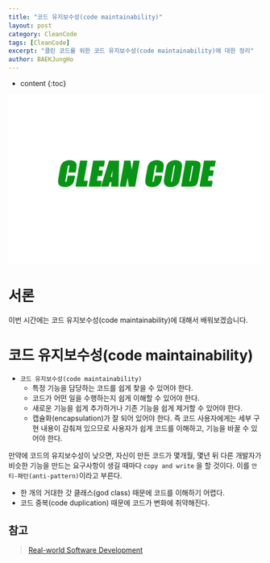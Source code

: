```yaml
---
title: "코드 유지보수성(code maintainability)"
layout: post
category: CleanCode
tags: [CleanCode]
excerpt: "클린 코드를 위한 코드 유지보수성(code maintainability)에 대한 정리"
author: BAEKJungHo
---
```


* content
{:toc}

![logo](/images/posts/logo/CLEANCODE.jpg)

# 서론

이번 시간에는 코드 유지보수성(code maintainability)에 대해서 배워보겠습니다.

# 코드 유지보수성(code maintainability)

- `코드 유지보수성(code maintainability)`
    - 특정 기능을 담당하는 코드를 쉽게 찾을 수 있어야 한다.
    - 코드가 어떤 일을 수행하는지 쉽게 이해할 수 있어야 한다.
    - 새로운 기능을 쉽게 추가하거나 기존 기능을 쉽게 제거할 수 있어야 한다.
    - 캡슐화(encapsulation)가 잘 되어 있어야 한다. 즉 코드 사용자에게는 세부 구현 내용이 감춰져 있으므로 사용자가 쉽게 코드를 이해하고, 기능을 바꿀 수 있어야 한다.
    
만약에 코드의 유지보수성이 낮으면, 자신이 만든 코드가 몇개월, 몇년 뒤 다른 개발자가 비슷한 기능을 만드는 요구사항이 생길 때마다 `copy and write` 을 할 것이다. 이를 `안티-패턴(anti-pattern)`이라고 부른다.

- 한 개의 거대한 갓 클래스(god class) 때문에 코드를 이해하기 어렵다.
- 코드 중복(code duplication) 때문에 코드가 변화에 취약해진다.

## 참고

> [Real-world Software Development](#)